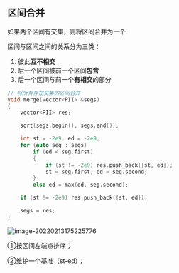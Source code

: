 ## 区间合并

如果两个区间有交集，则将区间合并为一个

区间与区间之间的关系分为三类：

1. 彼此**互不相交**
2. 后一个区间被前一个区间**包含**
3. 后一个区间与前一个**有相交**的部分

```cpp
// 将所有存在交集的区间合并
void merge(vector<PII> &segs)
{
    vector<PII> res;

    sort(segs.begin(), segs.end());

    int st = -2e9, ed = -2e9;
    for (auto seg : segs)
        if (ed < seg.first)
        {
            if (st != -2e9) res.push_back({st, ed});
            st = seg.first, ed = seg.second;
        }
        else ed = max(ed, seg.second);

    if (st != -2e9) res.push_back({st, ed});

    segs = res;
}
```

![image-20220213175225776](http://static.codenote.xyz/20220213175225.png)

①按区间左端点排序；

②维护一个基准（st-ed）；

